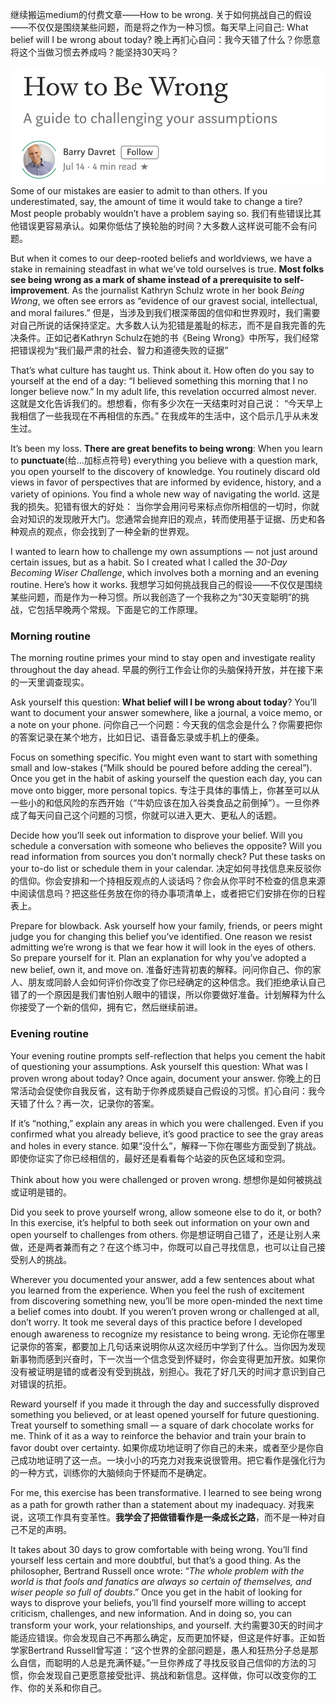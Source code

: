 继续搬运medium的付费文章——How to be wrong.  关于如何挑战自己的假设——不仅仅是围绕某些问题，而是将之作为一种习惯。每天早上问自己: What belief will I be wrong about today? 晚上再扪心自问：我今天错了什么？你愿意将这个当做习惯去养成吗？能坚持30天吗？

![](./_image/2020-07-14-06-36-29.png)
Some of our mistakes are easier to admit to than others. If you underestimated, say, the amount of time it would take to change a tire? Most people probably wouldn’t have a problem saying so.
我们有些错误比其他错误更容易承认。如果你低估了换轮胎的时间？大多数人这样说可能不会有问题。

But when it comes to our deep-rooted beliefs and worldviews, we have a stake in remaining steadfast in what we’ve told ourselves is true. **Most folks see being wrong as a mark of shame instead of a prerequisite to self-improvement**. As the journalist Kathryn Schulz wrote in her book *Being Wrong*, we often see errors as “evidence of our gravest social, intellectual, and moral failures.”
但是，当涉及到我们根深蒂固的信仰和世界观时，我们需要对自己所说的话保持坚定。大多数人认为犯错是羞耻的标志，而不是自我完善的先决条件。正如记者Kathryn Schulz在她的书《Being Wrong》中所写，我们经常把错误视为“我们最严肃的社会、智力和道德失败的证据”

That’s what culture has taught us. Think about it. How often do you say to yourself at the end of a day: 
“I believed something this morning that I no longer believe now.” 
In my adult life, this revelation occurred almost never.
这就是文化告诉我们的。想想看，你有多少次在一天结束时对自己说：
“今天早上我相信了一些我现在不再相信的东西。”
在我成年的生活中，这个启示几乎从未发生过。

It’s been my loss. **There are great benefits to being wrong**: 
When you learn to **punctuate**(给…加标点符号) everything you believe with a question mark, you open yourself to the discovery of knowledge. You routinely discard old views in favor of perspectives that are informed by evidence, history, and a variety of opinions. You find a whole new way of navigating the world.
这是我的损失。犯错有很大的好处：
当你学会用问号来标点你所相信的一切时，你就会对知识的发现敞开大门。您通常会抛弃旧的观点，转而使用基于证据、历史和各种观点的观点，你会找到了一种全新的世界观。

I wanted to learn how to challenge my own assumptions — not just around certain issues, but as a habit. So I created what I called the *30-Day Becoming Wiser Challenge*, which involves both a morning and an evening routine. Here’s how it works.
我想学习如何挑战我自己的假设——不仅仅是围绕某些问题，而是作为一种习惯。所以我创造了一个我称之为“30天变聪明”的挑战，它包括早晚两个常规。下面是它的工作原理。

### Morning routine
The morning routine primes your mind to stay open and investigate reality throughout the day ahead.
早晨的例行工作会让你的头脑保持开放，并在接下来的一天里调查现实。

Ask yourself this question: **What belief will I be wrong about today**? You’ll want to document your answer somewhere, like a journal, a voice memo, or a note on your phone.
问你自己一个问题：今天我的信念会是什么？你需要把你的答案记录在某个地方，比如日记、语音备忘录或手机上的便条。

Focus on something specific. You might even want to start with something small and low-stakes (“Milk should be poured before adding the cereal”). Once you get in the habit of asking yourself the question each day, you can move onto bigger, more personal topics.
专注于具体的事情上，你甚至可以从一些小的和低风险的东西开始（“牛奶应该在加入谷类食品之前倒掉”）。一旦你养成了每天问自己这个问题的习惯，你就可以进入更大、更私人的话题。

Decide how you’ll seek out information to disprove your belief. Will you schedule a conversation with someone who believes the opposite? Will you read information from sources you don’t normally check? Put these tasks on your to-do list or schedule them in your calendar.
决定如何寻找信息来反驳你的信仰。你会安排和一个持相反观点的人谈话吗？你会从你平时不检查的信息来源中阅读信息吗？把这些任务放在你的待办事项清单上，或者把它们安排在你的日程表上。

Prepare for blowback. Ask yourself how your family, friends, or peers might judge you for changing this belief you’ve identified. One reason we resist admitting we’re wrong is that we fear how it will look in the eyes of others. So prepare yourself for it. Plan an explanation for why you’ve adopted a new belief, own it, and move on.
准备好违背初衷的解释。问问你自己、你的家人、朋友或同龄人会如何评价你改变了你已经确定的这种信念。我们拒绝承认自己错了的一个原因是我们害怕别人眼中的错误，所以你要做好准备。计划解释为什么你接受了一个新的信仰，拥有它，然后继续前进。

### Evening routine
Your evening routine prompts self-reflection that helps you cement the habit of questioning your assumptions.
Ask yourself this question: What was I proven wrong about today? Once again, document your answer.
你晚上的日常活动会促使你自我反省，这有助于你养成质疑自己假设的习惯。扪心自问：我今天错了什么？再一次，记录你的答案。

If it’s “nothing,” explain any areas in which you were challenged. Even if you confirmed what you already believe, it’s good practice to see the gray areas and holes in every stance.
如果“没什么”，解释一下你在哪些方面受到了挑战。即使你证实了你已经相信的，最好还是看看每个站姿的灰色区域和空洞。

Think about how you were challenged or proven wrong.
想想你是如何被挑战或证明是错的。

Did you seek to prove yourself wrong, allow someone else to do it, or both? In this exercise, it’s helpful to both seek out information on your own and open yourself to challenges from others.
你是想证明自己错了，还是让别人来做，还是两者兼而有之？在这个练习中，你既可以自己寻找信息，也可以让自己接受别人的挑战。

Wherever you documented your answer, add a few sentences about what you learned from the experience. When you feel the rush of excitement from discovering something new, you’ll be more open-minded the next time a belief comes into doubt. If you weren’t proven wrong or challenged at all, don’t worry. It took me several days of this practice before I developed enough awareness to recognize my resistance to being wrong.
无论你在哪里记录你的答案，都要加上几句话来说明你从这次经历中学到了什么。当你因为发现新事物而感到兴奋时，下一次当一个信念受到怀疑时，你会变得更加开放。如果你没有被证明是错的或者没有受到挑战，别担心。我花了好几天的时间才意识到自己对错误的抗拒。

Reward yourself if you made it through the day and successfully disproved something you believed, or at least opened yourself for future questioning. Treat yourself to something small — a square of dark chocolate works for me. Think of it as a way to reinforce the behavior and train your brain to favor doubt over certainty.
如果你成功地证明了你自己的未来，或者至少是你自己成功地证明了这一点。一块小小的巧克力对我来说很管用。把它看作是强化行为的一种方式，训练你的大脑倾向于怀疑而不是确定。

For me, this exercise has been transformative. I learned to see being wrong as a path for growth rather than a statement about my inadequacy.
对我来说，这项工作具有变革性。**我学会了把做错看作是一条成长之路**，而不是一种对自己不足的声明。

It takes about 30 days to grow comfortable with being wrong. You’ll find yourself less certain and more doubtful, but that’s a good thing. As the philosopher, Bertrand Russell once wrote: “*The whole problem with the world is that fools and fanatics are always so certain of themselves, and wiser people so full of doubts*.” Once you get in the habit of looking for ways to disprove your beliefs, you’ll find yourself more willing to accept criticism, challenges, and new information. And in doing so, you can transform your work, your relationships, and yourself.
大约需要30天的时间才能适应错误。你会发现自己不再那么确定，反而更加怀疑，但这是件好事。正如哲学家Bertrand Russell曾写道：“这个世界的全部问题是，愚人和狂热分子总是那么自信，而聪明的人总是充满怀疑。”一旦你养成了寻找反驳自己信仰的方法的习惯，你会发现自己更愿意接受批评、挑战和新信息。这样做，你可以改变你的工作、你的关系和你自己。